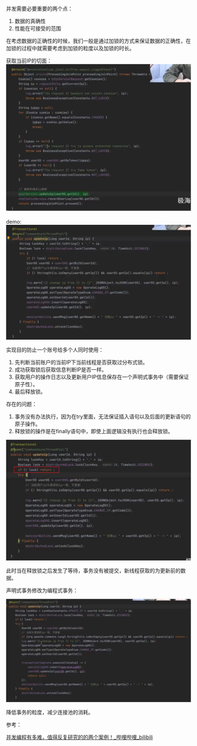 并发需要必要重要的两个点：

1. 数据的真确性
2. 性能在可接受的范围

在考虑数据的正确性的时候，我们一般是通过加锁的方式来保证数据的正确性，在加锁的过程中就需要考虑到加锁的粒度以及加锁的时长。

获取当前IP的切面：
![image-20231029144455847](image/image-20231029144455847.png)

demo:
<img src="image/image-20231029143007824.png" alt="image-20231029143007824" style="zoom: 67%;" />

实现目的防止一个账号给多个人同时使用：

1. 先判断当前账户的当前IP下当前线程是否获取过分布式锁。
2. 成功获取锁后获取信息判断IP是否一样。
3. 获取用户的操作日志以及更新用户IP信息保存在一个声明式事务中（需要保证原子性）。
4. 最后释放锁。

存在的问题：

1. 事务没有办法执行，因为在try里面，无法保证插入语句以及后面的更新语句的原子操作。
2. 释放锁的操作是在finally语句中，即使上面逻辑没有执行也会释放锁。

<img src="image/image-20231029145352598.png" alt="image-20231029145352598" style="zoom: 50%;" />

此时当在释放锁之后发生了等待，事务没有被提交，新线程获取的为更新前的数据。

声明式事务修改为编程式事务：

<img src="image/image-20231029145925653.png" alt="image-20231029145925653" style="zoom: 50%;" />

降低事务的粒度，减少连接池的消耗。

参考：

[并发编程有多难，值得反复研究的的两个案例！_哔哩哔哩_bilibili](https://www.bilibili.com/video/BV1ZQ4y1n7z3/?spm_id_from=333.999.0.0&vd_source=4caa5043b8a1c275c151a55999790076)